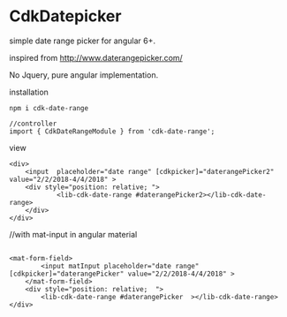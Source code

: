 # CdkDatepicker

simple date range picker for angular 6+.

inspired from http://www.daterangepicker.com/

No Jquery, pure angular implementation. 



installation 
```
npm i cdk-date-range

```
```
//controller
import { CdkDateRangeModule } from 'cdk-date-range';
```


view
```
<div>
    <input  placeholder="date range" [cdkpicker]="daterangePicker2" value="2/2/2018-4/4/2018" >
    <div style="position: relative; ">
            <lib-cdk-date-range #daterangePicker2></lib-cdk-date-range>
    </div>        
</div>
```

//with mat-input in angular material
```

<mat-form-field>
        <input matInput placeholder="date range" [cdkpicker]="daterangePicker" value="2/2/2018-4/4/2018" >
    </mat-form-field>
    <div style="position: relative;  ">
        <lib-cdk-date-range #daterangePicker  ></lib-cdk-date-range>
</div>
```
    
